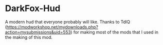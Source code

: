 # DarkFox-Hud
A modern hud that everyone probably will like.
Thanks to TdlQ (https://modworkshop.net/mydownloads.php?action=mysubmissions&uid=553) for making most of the mods that I used in the making of this mod.
